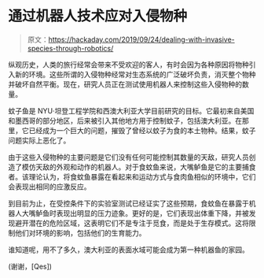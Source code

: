 # 通过机器人技术应对入侵物种

> 原文：<https://hackaday.com/2019/09/24/dealing-with-invasive-species-through-robotics/>

纵观历史，人类的旅行经常会带来不受欢迎的客人，有时会因为各种原因将物种引入新的环境。这些所谓的入侵物种经常对生态系统的广泛破坏负责，消灭整个物种并破坏自然平衡。现在，研究人员正在测试使用机器人来控制这些入侵物种的数量。

蚊子鱼是 NYU·坦登工程学院和西澳大利亚大学目前研究的目标。它最初来自美国和墨西哥的部分地区，后来被引入其他地方用于控制蚊子，包括澳大利亚。在那里，它已经成为一个巨大的问题，摧毁了曾经以蚊子为食的本土物种。结果，蚊子问题实际上恶化了。

由于这些入侵物种的主要问题是它们没有任何可能控制其数量的天敌，研究人员创造了模仿天敌的外观和动作的机器人。对于食蚊鱼来说，大嘴鲈鱼是它的主要捕食者。该理论认为，将食蚊鱼暴露在看起来和运动方式与食肉鱼相似的环境中，它们会表现出相同的应激反应。

到目前为止，在受控条件下的实验室测试已经证实了这些预期，食蚊鱼在暴露于机器人大嘴鲈鱼时表现出明显的压力迹象。更好的是，它们表现出体重下降，并被发现避开潜在的危险区域，这表明它们不是专注于觅食，而是处于生存模式。这将限制他们对环境的影响，包括他们的生育能力。

谁知道呢，用不了多久，澳大利亚的表面水域可能会成为第一种机器鱼的家园。

(谢谢，[Qes])
